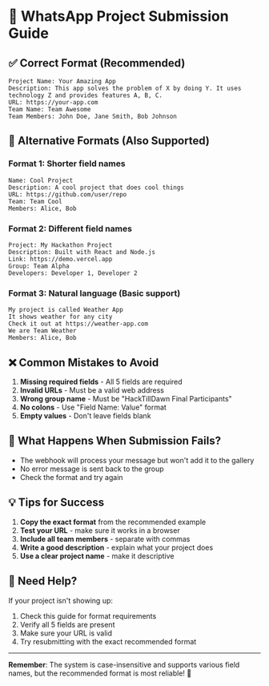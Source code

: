 # 📱 WhatsApp Project Submission Guide

## ✅ **Correct Format (Recommended)**

```
Project Name: Your Amazing App
Description: This app solves the problem of X by doing Y. It uses technology Z and provides features A, B, C.
URL: https://your-app.com
Team Name: Team Awesome
Team Members: John Doe, Jane Smith, Bob Johnson
```

## 🔄 **Alternative Formats (Also Supported)**

### Format 1: Shorter field names
```
Name: Cool Project
Description: A cool project that does cool things
URL: https://github.com/user/repo
Team: Team Cool
Members: Alice, Bob
```

### Format 2: Different field names
```
Project: My Hackathon Project
Description: Built with React and Node.js
Link: https://demo.vercel.app
Group: Team Alpha
Developers: Developer 1, Developer 2
```

### Format 3: Natural language (Basic support)
```
My project is called Weather App
It shows weather for any city
Check it out at https://weather-app.com
We are Team Weather
Members: Alice, Bob
```

## ❌ **Common Mistakes to Avoid**

1. **Missing required fields** - All 5 fields are required
2. **Invalid URLs** - Must be a valid web address
3. **Wrong group name** - Must be "HackTillDawn Final Participants"
4. **No colons** - Use "Field Name: Value" format
5. **Empty values** - Don't leave fields blank

## 🚨 **What Happens When Submission Fails?**

- The webhook will process your message but won't add it to the gallery
- No error message is sent back to the group
- Check the format and try again

## 💡 **Tips for Success**

1. **Copy the exact format** from the recommended example
2. **Test your URL** - make sure it works in a browser
3. **Include all team members** - separate with commas
4. **Write a good description** - explain what your project does
5. **Use a clear project name** - make it descriptive

## 🔧 **Need Help?**

If your project isn't showing up:
1. Check this guide for format requirements
2. Verify all 5 fields are present
3. Make sure your URL is valid
4. Try resubmitting with the exact recommended format

---

**Remember**: The system is case-insensitive and supports various field names, but the recommended format is most reliable! 🎯
